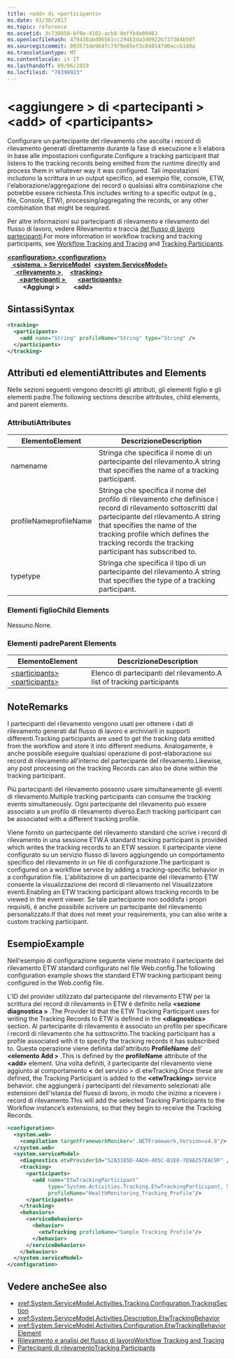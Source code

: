 ```yaml
---
title: <add> di <participants>
ms.date: 03/30/2017
ms.topic: reference
ms.assetid: 3c730850-6f8e-4102-acb8-8effb4e09463
ms.openlocfilehash: 479430abd06561cc294b3da3d0922b737364b50f
ms.sourcegitcommit: 093571de904fc7979e85ef3c048547d0accb1d8a
ms.translationtype: MT
ms.contentlocale: it-IT
ms.lasthandoff: 09/06/2019
ms.locfileid: "70398923"
---
```

# <a name="add-of-participants"></a><span data-ttu-id="6ed23-102">\<aggiungere > di \<partecipanti ></span><span class="sxs-lookup"><span data-stu-id="6ed23-102">\<add> of \<participants></span></span>
<span data-ttu-id="6ed23-103">Configurare un partecipante del rilevamento che ascolta i record di rilevamento generati direttamente durante la fase di esecuzione e li elabora in base alle impostazioni configurate.</span><span class="sxs-lookup"><span data-stu-id="6ed23-103">Configure a tracking participant that listens to the tracking records being emitted from the runtime directly and process them in whatever way it was configured.</span></span> <span data-ttu-id="6ed23-104">Tali impostazioni includono la scrittura in un output specifico, ad esempio file, console, ETW, l'elaborazione/aggregazione dei record o qualsiasi altra combinazione che potrebbe essere richiesta.</span><span class="sxs-lookup"><span data-stu-id="6ed23-104">This includes writing to a specific output (e.g., file, Console, ETW), processing/aggregating the records, or any other combination that might be required.</span></span>  
  
 <span data-ttu-id="6ed23-105">Per altre informazioni sui partecipanti di rilevamento e rilevamento del flusso di lavoro, vedere Rilevamento e traccia [del flusso di lavoro](../../../windows-workflow-foundation/workflow-tracking-and-tracing.md) [partecipanti](../../../windows-workflow-foundation/tracking-participants.md).</span><span class="sxs-lookup"><span data-stu-id="6ed23-105">For more information in workflow tracking and tracking participants, see [Workflow Tracking and Tracing](../../../windows-workflow-foundation/workflow-tracking-and-tracing.md) and [Tracking Participants](../../../windows-workflow-foundation/tracking-participants.md).</span></span>  
  
<span data-ttu-id="6ed23-106">[ **\<configuration>** ](../configuration-element.md)</span><span class="sxs-lookup"><span data-stu-id="6ed23-106">[**\<configuration>**](../configuration-element.md)</span></span>\
<span data-ttu-id="6ed23-107">&nbsp;&nbsp;[ **\<sistema. > ServiceModel**](system-servicemodel-of-workflow.md)</span><span class="sxs-lookup"><span data-stu-id="6ed23-107">&nbsp;&nbsp;[**\<system.ServiceModel>**](system-servicemodel-of-workflow.md)</span></span>\
<span data-ttu-id="6ed23-108">&nbsp;&nbsp;&nbsp;&nbsp;[ **\<rilevamento >** ](tracking.md)</span><span class="sxs-lookup"><span data-stu-id="6ed23-108">&nbsp;&nbsp;&nbsp;&nbsp;[**\<tracking>**](tracking.md)</span></span>\
<span data-ttu-id="6ed23-109">&nbsp;&nbsp;&nbsp;&nbsp;&nbsp;&nbsp;[ **\<partecipanti >** ](participants.md)</span><span class="sxs-lookup"><span data-stu-id="6ed23-109">&nbsp;&nbsp;&nbsp;&nbsp;&nbsp;&nbsp;[**\<participants>**](participants.md)</span></span>\
<span data-ttu-id="6ed23-110">&nbsp;&nbsp;&nbsp;&nbsp;&nbsp;&nbsp;&nbsp;&nbsp; **\<Aggiungi >**</span><span class="sxs-lookup"><span data-stu-id="6ed23-110">&nbsp;&nbsp;&nbsp;&nbsp;&nbsp;&nbsp;&nbsp;&nbsp;**\<add>**</span></span>  
  
## <a name="syntax"></a><span data-ttu-id="6ed23-111">Sintassi</span><span class="sxs-lookup"><span data-stu-id="6ed23-111">Syntax</span></span>  
  
```xml
<tracking>
  <participants>
    <add name="String" profileName="String" type="String" />
  </participants>
</tracking>   
```  
  
## <a name="attributes-and-elements"></a><span data-ttu-id="6ed23-112">Attributi ed elementi</span><span class="sxs-lookup"><span data-stu-id="6ed23-112">Attributes and Elements</span></span>  
 <span data-ttu-id="6ed23-113">Nelle sezioni seguenti vengono descritti gli attributi, gli elementi figlio e gli elementi padre.</span><span class="sxs-lookup"><span data-stu-id="6ed23-113">The following sections describe attributes, child elements, and parent elements.</span></span>  
  
### <a name="attributes"></a><span data-ttu-id="6ed23-114">Attributi</span><span class="sxs-lookup"><span data-stu-id="6ed23-114">Attributes</span></span>  
  
|<span data-ttu-id="6ed23-115">Elemento</span><span class="sxs-lookup"><span data-stu-id="6ed23-115">Element</span></span>|<span data-ttu-id="6ed23-116">Descrizione</span><span class="sxs-lookup"><span data-stu-id="6ed23-116">Description</span></span>|  
|-------------|-----------------|  
|<span data-ttu-id="6ed23-117">name</span><span class="sxs-lookup"><span data-stu-id="6ed23-117">name</span></span>|<span data-ttu-id="6ed23-118">Stringa che specifica il nome di un partecipante del rilevamento.</span><span class="sxs-lookup"><span data-stu-id="6ed23-118">A string that specifies the name of a tracking participant.</span></span>|  
|<span data-ttu-id="6ed23-119">profileName</span><span class="sxs-lookup"><span data-stu-id="6ed23-119">profileName</span></span>|<span data-ttu-id="6ed23-120">Stringa che specifica il nome del profilo di rilevamento che definisce i record di rilevamento sottoscritti dal partecipante del rilevamento.</span><span class="sxs-lookup"><span data-stu-id="6ed23-120">A string that specifies the name of the tracking profile which defines the tracking records the tracking participant has subscribed to.</span></span>|  
|<span data-ttu-id="6ed23-121">type</span><span class="sxs-lookup"><span data-stu-id="6ed23-121">type</span></span>|<span data-ttu-id="6ed23-122">Stringa che specifica il tipo di un partecipante del rilevamento.</span><span class="sxs-lookup"><span data-stu-id="6ed23-122">A string that specifies the type of a tracking participant.</span></span>|  
  
### <a name="child-elements"></a><span data-ttu-id="6ed23-123">Elementi figlio</span><span class="sxs-lookup"><span data-stu-id="6ed23-123">Child Elements</span></span>  
 <span data-ttu-id="6ed23-124">Nessuno.</span><span class="sxs-lookup"><span data-stu-id="6ed23-124">None.</span></span>  
  
### <a name="parent-elements"></a><span data-ttu-id="6ed23-125">Elementi padre</span><span class="sxs-lookup"><span data-stu-id="6ed23-125">Parent Elements</span></span>  
  
|<span data-ttu-id="6ed23-126">Elemento</span><span class="sxs-lookup"><span data-stu-id="6ed23-126">Element</span></span>|<span data-ttu-id="6ed23-127">Descrizione</span><span class="sxs-lookup"><span data-stu-id="6ed23-127">Description</span></span>|  
|-------------|-----------------|  
|[<span data-ttu-id="6ed23-128">\<participants></span><span class="sxs-lookup"><span data-stu-id="6ed23-128">\<participants></span></span>](participants.md)|<span data-ttu-id="6ed23-129">Elenco di partecipanti del rilevamento.</span><span class="sxs-lookup"><span data-stu-id="6ed23-129">A list of tracking participants</span></span>|  
  
## <a name="remarks"></a><span data-ttu-id="6ed23-130">Note</span><span class="sxs-lookup"><span data-stu-id="6ed23-130">Remarks</span></span>  
 <span data-ttu-id="6ed23-131">I partecipanti del rilevamento vengono usati per ottenere i dati di rilevamento generati dal flusso di lavoro e archiviarli in supporti differenti.</span><span class="sxs-lookup"><span data-stu-id="6ed23-131">Tracking participants are used to get the tracking data emitted from the workflow and store it into different mediums.</span></span> <span data-ttu-id="6ed23-132">Analogamente, è anche possibile eseguire qualsiasi operazione di post-elaborazione sui record di rilevamento all'interno del partecipante del rilevamento.</span><span class="sxs-lookup"><span data-stu-id="6ed23-132">Likewise, any post processing on the tracking Records can also be done within the tracking participant.</span></span>  
  
 <span data-ttu-id="6ed23-133">Più partecipanti del rilevamento possono usare simultaneamente gli eventi di rilevamento.</span><span class="sxs-lookup"><span data-stu-id="6ed23-133">Multiple tracking participants can consume the tracking events simultaneously.</span></span> <span data-ttu-id="6ed23-134">Ogni partecipante del rilevamento può essere associato a un profilo di rilevamento diverso.</span><span class="sxs-lookup"><span data-stu-id="6ed23-134">Each tracking participant can be associated with a different tracking profile.</span></span>  
  
 <span data-ttu-id="6ed23-135">Viene fornito un partecipante del rilevamento standard che scrive i record di rilevamento in una sessione ETW.</span><span class="sxs-lookup"><span data-stu-id="6ed23-135">A standard tracking participant is provided which writes the tracking records to an ETW session.</span></span> <span data-ttu-id="6ed23-136">Il partecipante viene configurato su un servizio flusso di lavoro aggiungendo un comportamento specifico del rilevamento in un file di configurazione.</span><span class="sxs-lookup"><span data-stu-id="6ed23-136">The participant is configured on a workflow service by adding a tracking-specific behavior in a configuration file.</span></span> <span data-ttu-id="6ed23-137">L'abilitazione di un partecipante del rilevamento ETW consente la visualizzazione dei record di rilevamento nel Visualizzatore eventi.</span><span class="sxs-lookup"><span data-stu-id="6ed23-137">Enabling an ETW tracking participant allows tracking records to be viewed in the event viewer.</span></span> <span data-ttu-id="6ed23-138">Se tale partecipante non soddisfa i propri requisiti, è anche possibile scrivere un partecipante del rilevamento personalizzato.</span><span class="sxs-lookup"><span data-stu-id="6ed23-138">If that does not meet your requirements, you can also write a custom tracking participant.</span></span>  
  
## <a name="example"></a><span data-ttu-id="6ed23-139">Esempio</span><span class="sxs-lookup"><span data-stu-id="6ed23-139">Example</span></span>  
 <span data-ttu-id="6ed23-140">Nell'esempio di configurazione seguente viene mostrato il partecipante del rilevamento ETW standard configurato nel file Web.config.</span><span class="sxs-lookup"><span data-stu-id="6ed23-140">The following configuration example shows the standard ETW tracking participant being configured in the Web.config file.</span></span>  
  
 <span data-ttu-id="6ed23-141">L'ID del provider utilizzato dal partecipante del rilevamento ETW per la scrittura dei record di rilevamento in ETW è definito nella  **\<sezione diagnostica >** .</span><span class="sxs-lookup"><span data-stu-id="6ed23-141">The Provider Id that the ETW Tracking Participant uses for writing the Tracking Records to ETW is defined in the **\<diagnostics>** section.</span></span> <span data-ttu-id="6ed23-142">Al partecipante di rilevamento è associato un profilo per specificare i record di rilevamento che ha sottoscritto.</span><span class="sxs-lookup"><span data-stu-id="6ed23-142">The tracking participant has a profile associated with it to specify the tracking records it has subscribed to.</span></span> <span data-ttu-id="6ed23-143">Questa operazione viene definita dall'attributo **ProfileName** dell'  **\<elemento Add >** .</span><span class="sxs-lookup"><span data-stu-id="6ed23-143">This is defined by the **profileName** attribute of the **\<add>** element.</span></span> <span data-ttu-id="6ed23-144">Una volta definiti, il partecipante del rilevamento viene aggiunto al comportamento  **\<** del servizio > di etwTracking.</span><span class="sxs-lookup"><span data-stu-id="6ed23-144">Once these are defined, the Tracking Participant is added to the **\<etwTracking>** service behavior.</span></span> <span data-ttu-id="6ed23-145">che aggiungerà i partecipanti del rilevamento selezionati alle estensioni dell'istanza del flusso di lavoro, in modo che inizino a ricevere i record di rilevamento.</span><span class="sxs-lookup"><span data-stu-id="6ed23-145">This will add the selected Tracking Participants to the Workflow instance’s extensions, so that they begin to receive the Tracking Records.</span></span>  
  
```xml  
<configuration>   
  <system.web>   
    <compilation targetFrameworkMoniker=".NETFramework,Version=v4.0"/>   
  </system.web>   
  <system.serviceModel>   
    <diagnostics etwProviderId="52A3165D-4AD9-405C-B1E8-7D9A257EAC9F" />                
    <tracking>   
      <participants>   
        <add name="EtwTrackingParticipant"   
             type="System.Activities.Tracking.EtwTrackingParticipant, System.Activities, Version=4.0.0.0, Culture=neutral, PublicKeyToken=31bf3856ad364e35"   
             profileName="HealthMonitoring_Tracking_Profile"/>   
      </participants>   
    </tracking>   
    <behaviors>   
      <serviceBehaviors>   
        <behavior>   
          <etwTracking profileName="Sample Tracking Profile"/>  
        </behavior>   
      </serviceBehaviors>   
    </behaviors>   
  </system.serviceModel>   
</configuration>  
```  
  
## <a name="see-also"></a><span data-ttu-id="6ed23-146">Vedere anche</span><span class="sxs-lookup"><span data-stu-id="6ed23-146">See also</span></span>

- <xref:System.ServiceModel.Activities.Tracking.Configuration.TrackingSection>
- <xref:System.ServiceModel.Activities.Description.EtwTrackingBehavior>
- <xref:System.ServiceModel.Activities.Configuration.EtwTrackingBehaviorElement>
- [<span data-ttu-id="6ed23-147">Rilevamento e analisi del flusso di lavoro</span><span class="sxs-lookup"><span data-stu-id="6ed23-147">Workflow Tracking and Tracing</span></span>](../../../windows-workflow-foundation/workflow-tracking-and-tracing.md)
- [<span data-ttu-id="6ed23-148">Partecipanti di rilevamento</span><span class="sxs-lookup"><span data-stu-id="6ed23-148">Tracking Participants</span></span>](../../../windows-workflow-foundation/tracking-participants.md)
